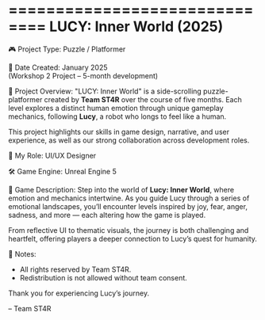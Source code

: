 ==============================
   LUCY: Inner World (2025)
==============================

🎮 Project Type:
Puzzle / Platformer

📅 Date Created:
January 2025  
(Workshop 2 Project – 5-month development)

🧠 Project Overview:
"LUCY: Inner World" is a side-scrolling puzzle-platformer created by **Team ST4R** over the course of five months. Each level explores a distinct human emotion through unique gameplay mechanics, following **Lucy**, a robot who longs to feel like a human.

This project highlights our skills in game design, narrative, and user experience, as well as our strong collaboration across development roles.

👤 My Role:
UI/UX Designer

🛠️ Game Engine:
Unreal Engine 5

🌌 Game Description:
Step into the world of **Lucy: Inner World**, where emotion and mechanics intertwine. As you guide Lucy through a series of emotional landscapes, you’ll encounter levels inspired by joy, fear, anger, sadness, and more — each altering how the game is played.

From reflective UI to thematic visuals, the journey is both challenging and heartfelt, offering players a deeper connection to Lucy’s quest for humanity.

📌 Notes:
- All rights reserved by Team ST4R.
- Redistribution is not allowed without team consent.

Thank you for experiencing Lucy’s journey.

– Team ST4R
